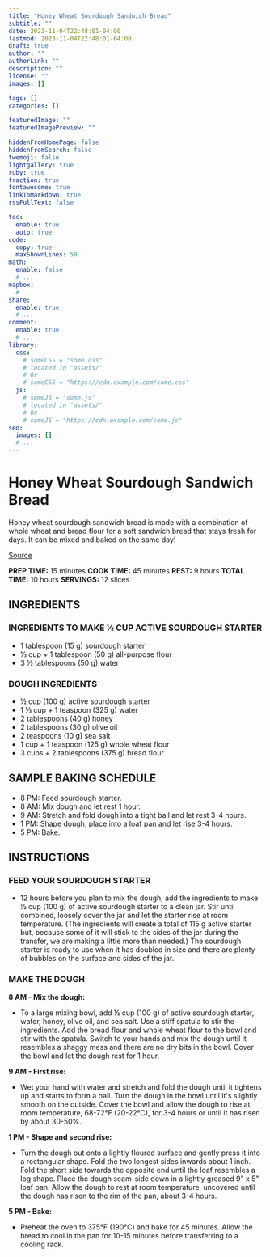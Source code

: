 ```yaml
---
title: "Honey Wheat Sourdough Sandwich Bread"
subtitle: ""
date: 2023-11-04T22:48:01-04:00
lastmod: 2023-11-04T22:48:01-04:00
draft: true
author: ""
authorLink: ""
description: ""
license: ""
images: []

tags: []
categories: []

featuredImage: ""
featuredImagePreview: ""

hiddenFromHomePage: false
hiddenFromSearch: false
twemoji: false
lightgallery: true
ruby: true
fraction: true
fontawesome: true
linkToMarkdown: true
rssFullText: false

toc:
  enable: true
  auto: true
code:
  copy: true
  maxShownLines: 50
math:
  enable: false
  # ...
mapbox:
  # ...
share:
  enable: true
  # ...
comment:
  enable: true
  # ...
library:
  css:
    # someCSS = "some.css"
    # located in "assets/"
    # Or
    # someCSS = "https://cdn.example.com/some.css"
  js:
    # someJS = "some.js"
    # located in "assets/"
    # Or
    # someJS = "https://cdn.example.com/some.js"
seo:
  images: []
  # ...
---
```


# Honey Wheat Sourdough Sandwich Bread

Honey wheat sourdough sandwich bread is made with a combination of whole wheat and bread flour for a soft sandwich bread that stays fresh for days. It can be mixed and baked on the same day!

[Source](https://littlespoonfarm.com/honey-wheat-sourdough-sandwich-bread-recipe/)

**PREP TIME:** 15 minutes
**COOK TIME:** 45 minutes
**REST:** 9 hours
**TOTAL TIME:** 10 hours
**SERVINGS:** 12 slices

## INGREDIENTS

### INGREDIENTS TO MAKE ½ CUP ACTIVE SOURDOUGH STARTER

- 1 tablespoon (15 g) sourdough starter
- ⅓ cup + 1 tablespoon (50 g) all-purpose flour
- 3 ½ tablespoons (50 g) water

### DOUGH INGREDIENTS

- ½ cup (100 g) active sourdough starter
- 1 ⅓ cup + 1 teaspoon (325 g) water
- 2 tablespoons (40 g) honey
- 2 tablespoons (30 g) olive oil
- 2 teaspoons (10 g) sea salt
- 1 cup + 1 teaspoon (125 g) whole wheat flour
- 3 cups + 2 tablespoons (375 g) bread flour

## SAMPLE BAKING SCHEDULE

- 8 PM: Feed sourdough starter.
- 8 AM: Mix dough and let rest 1 hour.
- 9 AM: Stretch and fold dough into a tight ball and let rest 3-4 hours.
- 1 PM: Shape dough, place into a loaf pan and let rise 3-4 hours.
- 5 PM: Bake.

## INSTRUCTIONS

### FEED YOUR SOURDOUGH STARTER

- 12 hours before you plan to mix the dough, add the ingredients to make ½ cup (100 g) of active sourdough starter to a clean jar. Stir until combined, loosely cover the jar and let the starter rise at room temperature. (The ingredients will create a total of 115 g active starter but, because some of it will stick to the sides of the jar during the transfer, we are making a little more than needed.) The sourdough starter is ready to use when it has doubled in size and there are plenty of bubbles on the surface and sides of the jar.

### MAKE THE DOUGH

**8 AM - Mix the dough:**

- To a large mixing bowl, add ½ cup (100 g) of active sourdough starter, water, honey, olive oil, and sea salt. Use a stiff spatula to stir the ingredients. Add the bread flour and whole wheat flour to the bowl and stir with the spatula. Switch to your hands and mix the dough until it resembles a shaggy mess and there are no dry bits in the bowl. Cover the bowl and let the dough rest for 1 hour.

**9 AM - First rise:**

- Wet your hand with water and stretch and fold the dough until it tightens up and starts to form a ball. Turn the dough in the bowl until it's slightly smooth on the outside. Cover the bowl and allow the dough to rise at room temperature, 68-72°F (20-22°C), for 3-4 hours or until it has risen by about 30-50%.

**1 PM - Shape and second rise:**

- Turn the dough out onto a lightly floured surface and gently press it into a rectangular shape. Fold the two longest sides inwards about 1 inch. Fold the short side towards the opposite end until the loaf resembles a log shape. Place the dough seam-side down in a lightly greased 9" x 5" loaf pan. Allow the dough to rest at room temperature, uncovered until the dough has risen to the rim of the pan, about 3-4 hours.

**5 PM - Bake:**

- Preheat the oven to 375°F (190°C) and bake for 45 minutes. Allow the bread to cool in the pan for 10-15 minutes before transferring to a cooling rack.
